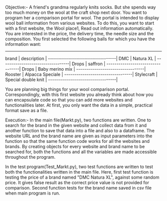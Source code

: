 Objective:-
A friend's grandma regularly knits socks. But she spends way too much money on the wool at the craft shop next door. You want to program her a comparison portal for wool. The portal is intended to display wool ball information from various websites. To do this, you want to start with a first website, the Wool place1, Read out information
automatically. You are interested in the price, the delivery time, the needle size and the composition. You first selected the following balls for which you have the information want:

----------------------------------
brand      | description          |
----------------------------------|
DMC	       | Natura XL            |
----------------------------------|
Drops	     | saffron              |
----------------------------------|
Drops	     | Baby merino mix      |
----------------------------------|
Rooster	   | Alpacca Speciale     |
----------------------------------|
Stylecraft | Special double knit  |
----------------------------------|

You are planning big things for your wool comparison portal. Correspondingly, with this first website you already think about how you can encapsulate code so that you can
add more websites and functionalities later. At first, you only want the data in a simple, practical format save as a file.

Execution:-
In the main file(Markt.py), two functions are written. One to search for the brand in the given website and collect data from it and another function to save that data into a file and also to a dataframe.
The website URL and the brand name are given as input parameters into the function so that the same function code works for all the websites and brands.
By creating objects for every website and brand name to be searched for, both the functions and all the variables are made accessible throughout the program.

In the test program(Test_Markt.py), two test functions are written to test both the functionalities written in the main file.
Here, first test function is testing the price of a brand named "DMC Natura XL", against some random price. It gives false result as the correct price value is not provided for comparison.
Second function tests for the brand name saved in csv file when main program is run.
